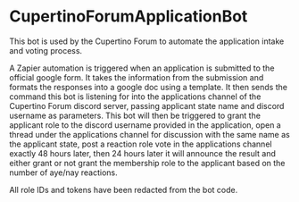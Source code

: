 # CupertinoForumApplicationBot

This bot is used by the Cupertino Forum to automate the application intake and voting process.

A Zapier automation is triggered when an application is submitted to the official google form. It takes the information from the submission and formats the responses into a google doc using a template. It then sends the command this bot is listening for into the applications channel of the Cupertino Forum discord server, passing applicant state name and discord username as parameters. This bot will then be triggered to grant the applicant role to the discord username provided in the application, open a thread under the applications channel for discussion with the same name as the applicant state, post a reaction role vote in the applications channel exactly 48 hours later, then 24 hours later it will announce the result and either grant or not grant the membership role to the applicant based on the number of aye/nay reactions.

All role IDs and tokens have been redacted from the bot code.
